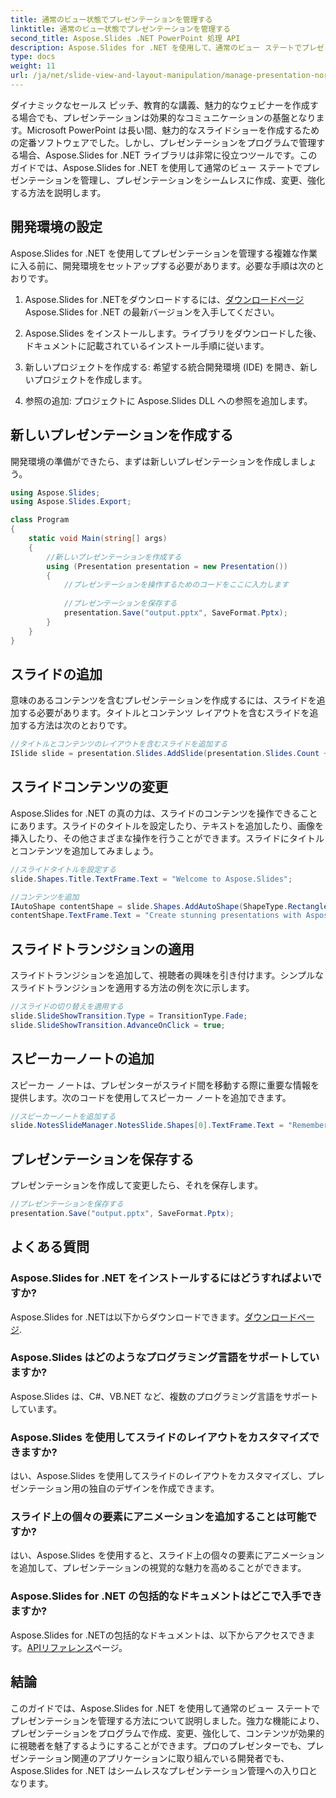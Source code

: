 ```yaml
---
title: 通常のビュー状態でプレゼンテーションを管理する
linktitle: 通常のビュー状態でプレゼンテーションを管理する
second_title: Aspose.Slides .NET PowerPoint 処理 API
description: Aspose.Slides for .NET を使用して、通常のビュー ステートでプレゼンテーションを管理する方法を学びます。ステップ バイ ステップのガイダンスと完全なソース コードを使用して、プログラムでプレゼンテーションを作成、変更、強化します。
type: docs
weight: 11
url: /ja/net/slide-view-and-layout-manipulation/manage-presentation-normal-view-state/
---
```


ダイナミックなセールス ピッチ、教育的な講義、魅力的なウェビナーを作成する場合でも、プレゼンテーションは効果的なコミュニケーションの基盤となります。Microsoft PowerPoint は長い間、魅力的なスライドショーを作成するための定番ソフトウェアでした。しかし、プレゼンテーションをプログラムで管理する場合、Aspose.Slides for .NET ライブラリは非常に役立つツールです。このガイドでは、Aspose.Slides for .NET を使用して通常のビュー ステートでプレゼンテーションを管理し、プレゼンテーションをシームレスに作成、変更、強化する方法を説明します。

   
## 開発環境の設定

Aspose.Slides for .NET を使用してプレゼンテーションを管理する複雑な作業に入る前に、開発環境をセットアップする必要があります。必要な手順は次のとおりです。

1.  Aspose.Slides for .NETをダウンロードするには、[ダウンロードページ](https://releases.aspose.com/slides/net/)Aspose.Slides for .NET の最新バージョンを入手してください。

2. Aspose.Slides をインストールします。ライブラリをダウンロードした後、ドキュメントに記載されているインストール手順に従います。

3. 新しいプロジェクトを作成する: 希望する統合開発環境 (IDE) を開き、新しいプロジェクトを作成します。

4. 参照の追加: プロジェクトに Aspose.Slides DLL への参照を追加します。

## 新しいプレゼンテーションを作成する

開発環境の準備ができたら、まずは新しいプレゼンテーションを作成しましょう。

```csharp
using Aspose.Slides;
using Aspose.Slides.Export;

class Program
{
    static void Main(string[] args)
    {
        //新しいプレゼンテーションを作成する
        using (Presentation presentation = new Presentation())
        {
            //プレゼンテーションを操作するためのコードをここに入力します
            
            //プレゼンテーションを保存する
            presentation.Save("output.pptx", SaveFormat.Pptx);
        }
    }
}
```

## スライドの追加

意味のあるコンテンツを含むプレゼンテーションを作成するには、スライドを追加する必要があります。タイトルとコンテンツ レイアウトを含むスライドを追加する方法は次のとおりです。

```csharp
//タイトルとコンテンツのレイアウトを含むスライドを追加する
ISlide slide = presentation.Slides.AddSlide(presentation.Slides.Count + 1, presentation.SlideMaster.CustomLayouts[LayoutType.TitleAndObject]);
```

## スライドコンテンツの変更

Aspose.Slides for .NET の真の力は、スライドのコンテンツを操作できることにあります。スライドのタイトルを設定したり、テキストを追加したり、画像を挿入したり、その他さまざまな操作を行うことができます。スライドにタイトルとコンテンツを追加してみましょう。

```csharp
//スライドタイトルを設定する
slide.Shapes.Title.TextFrame.Text = "Welcome to Aspose.Slides";

//コンテンツを追加
IAutoShape contentShape = slide.Shapes.AddAutoShape(ShapeType.Rectangle, 50, 100, 600, 300);
contentShape.TextFrame.Text = "Create stunning presentations with Aspose.Slides!";
```

## スライドトランジションの適用

スライドトランジションを追加して、視聴者の興味を引き付けます。シンプルなスライドトランジションを適用する方法の例を次に示します。

```csharp
//スライドの切り替えを適用する
slide.SlideShowTransition.Type = TransitionType.Fade;
slide.SlideShowTransition.AdvanceOnClick = true;
```

## スピーカーノートの追加

スピーカー ノートは、プレゼンターがスライド間を移動する際に重要な情報を提供します。次のコードを使用してスピーカー ノートを追加できます。

```csharp
//スピーカーノートを追加する
slide.NotesSlideManager.NotesSlide.Shapes[0].TextFrame.Text = "Remember to explain the benefits of Aspose.Slides!";
```

## プレゼンテーションを保存する

プレゼンテーションを作成して変更したら、それを保存します。

```csharp
//プレゼンテーションを保存する
presentation.Save("output.pptx", SaveFormat.Pptx);
```

## よくある質問

### Aspose.Slides for .NET をインストールするにはどうすればよいですか?

 Aspose.Slides for .NETは以下からダウンロードできます。[ダウンロードページ](https://releases.aspose.com/slides/net/).

### Aspose.Slides はどのようなプログラミング言語をサポートしていますか?

Aspose.Slides は、C#、VB.NET など、複数のプログラミング言語をサポートしています。

### Aspose.Slides を使用してスライドのレイアウトをカスタマイズできますか?

はい、Aspose.Slides を使用してスライドのレイアウトをカスタマイズし、プレゼンテーション用の独自のデザインを作成できます。

### スライド上の個々の要素にアニメーションを追加することは可能ですか?

はい、Aspose.Slides を使用すると、スライド上の個々の要素にアニメーションを追加して、プレゼンテーションの視覚的な魅力を高めることができます。

### Aspose.Slides for .NET の包括的なドキュメントはどこで入手できますか?

Aspose.Slides for .NETの包括的なドキュメントは、以下からアクセスできます。[APIリファレンス](https://reference.aspose.com/slides/net/)ページ。

## 結論
このガイドでは、Aspose.Slides for .NET を使用して通常のビュー ステートでプレゼンテーションを管理する方法について説明しました。強力な機能により、プレゼンテーションをプログラムで作成、変更、強化して、コンテンツが効果的に視聴者を魅了するようにすることができます。プロのプレゼンターでも、プレゼンテーション関連のアプリケーションに取り組んでいる開発者でも、Aspose.Slides for .NET はシームレスなプレゼンテーション管理への入り口となります。